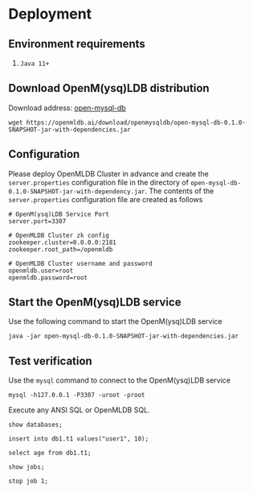 # Deployment

## Environment requirements

1. `Java 11+`

## Download OpenM(ysq)LDB distribution

Download address: [open-mysql-db](https://openmldb.ai/download/openmysqldb/open-mysql-db-0.1.0-SNAPSHOT-jar-with-dependencies.jar)

```shell
wget https://openmldb.ai/download/openmysqldb/open-mysql-db-0.1.0-SNAPSHOT-jar-with-dependencies.jar
```

## Configuration

Please deploy OpenMLDB Cluster in advance and create the `server.properties` configuration file in the directory of `open-mysql-db-0.1.0-SNAPSHOT-jar-with-dependency.jar`. The contents of the `server.properties` configuration file are created as follows

```
# OpenM(ysq)LDB Service Port
server.port=3307

# OpenMLDB Cluster zk config
zookeeper.cluster=0.0.0.0:2181
zookeeper.root_path=/openmldb

# OpenMLDB Cluster username and password
openmldb.user=root
openmldb.password=root
```

## Start the OpenM(ysq)LDB service

Use the following command to start the OpenM(ysq)LDB service

```
java -jar open-mysql-db-0.1.0-SNAPSHOT-jar-with-dependencies.jar
```

## Test verification

Use the `mysql` command to connect to the OpenM(ysq)LDB service

```
mysql -h127.0.0.1 -P3307 -uroot -proot
```

Execute any ANSI SQL or OpenMLDB SQL.

```
show databases;

insert into db1.t1 values("user1", 10);

select age from db1.t1;

show jobs;

stop job 1;
```
